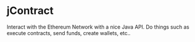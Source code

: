 # jContract
Interact with the Ethereum Network with a nice Java API. Do things such as execute contracts, send funds, create wallets, etc..
